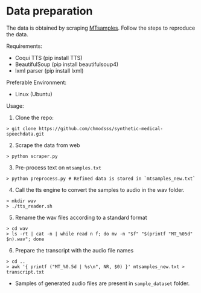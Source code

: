 # Data preparation

The data is obtained by scraping [MTsamples](https://www.mtsamples.com/). Follow the steps to reproduce the data.

Requirements:
* Coqui TTS (pip install TTS)
* BeautifulSoup (pip install beautifulsoup4)
* lxml parser (pip install lxml)

Preferable Environment:
* Linux (Ubuntu)

Usage:
1. Clone the repo:
```
> git clone https://github.com/chmodsss/synthetic-medical-speechdata.git
```

2. Scrape the data from web
```
> python scraper.py
```

3. Pre-process text on `mtsamples.txt`
```
> python preprocess.py # Refined data is stored in `mtsamples_new.txt`
```

4. Call the tts engine to convert the samples to audio in the wav folder.
```
> mkdir wav
> ./tts_reader.sh
```

5. Rename the wav files according to a standard format
```
> cd wav
> ls -rt | cat -n | while read n f; do mv -n "$f" "$(printf "MT_%05d" $n).wav"; done
```

6. Prepare the transcript with the audio file names
```
> cd ..
> awk '{ printf ("MT_%0.5d | %s\n", NR, $0) }' mtsamples_new.txt > transcript.txt
```

* Samples of generated audio files are present in `sample_dataset` folder.
